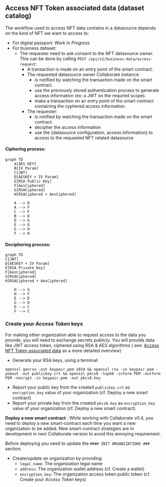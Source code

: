 ## Access NFT Token associated data (dataset catalog)

The workflow used to access NFT data contains in a datasource depends on the kind of NFT we want to
access to:

* For digital passport: _Work In Progress_
* For business dataset:
    * The requester need to ask consent to the NFT datasource owner. This can be done by
      calling `POST /api/v1/business-data/access-request`:
        * A transaction is made on an entry point of the smart contract.
        * The requested datasource owner Collaborate instance:
            * is notified by watching the transaction made on the smart contract.
            * use the previously stored authentication process to generate access information (ex: a
              JWT on the required scope).
            * make a transaction on an entry point of the smart contract containing the cyphered
              access information.
        * The requester:
            * is notified by watching the transaction made on the smart contract.
            * decipher the access information
            * use the {datasource configuration, access information} to access to the requested NFT
              related datasource

#### Ciphering process:

```mermaid
graph TD
    A[AES KEY] 
    B[IV Param]
    C[JWT]
    D[AESKEY + IV Param]
    E[RSA Public Key]
    F[AesCiphered]
    G[RSACiphered]
    H[RSACiphered + AesCiphered]

    A --> D
    A --> F
    C --> F
    B --> D
    D --> G
    E --> G
    G --> H
    F --> H
```

#### Deciphering process:

```mermaid
graph TD
C[JWT]
D[AESKEY + IV Param]
E[RSA Private Key]
F[AesCiphered]
G[RSACiphered]
H[RSACiphered + AesCiphered]

    H --> G 
    H --> F
    E --> D 
    G --> D
    D --> C
    F --> C
```

### Create your _Access Token_ keys

For making other organization able to request access to the data you provide, you will need to
exchange secrets publicly. You will provide data like JWT access token, ciphered using RSA & AES
algorithms (
see: [Access NFT Token associated data](https://gitlab.com/xdev-tech/xdev-enterprise-business-network/collaborate/-/blob/develop/doc/access-nft-dataset-catalog.md)
as a more detailed overview)

* Generate your RSA keys, using a terminal:

```shell
openssl genrsa -out keypair.pem 1024 && openssl rsa -in keypair.pem -pubout -out publickey.crt && openssl pkcs8 -topk8 -inform PEM -outform PEM -nocrypt -in keypair.pem -out pkcs8.key
```

* Report your public key from the created `publickey.crt` as `encryption_key` value of your
  organization (cf. Deploy a new smart contract)
* Report your private key from the created `pkcs8.key` as `encryption_key` value of your
  organization (cf. Deploy a new smart contract)

**Deploy a new smart contract** : While working with Collaborate v0.4, you need to deploy a new
smart-contract each time you want a new organization to be added. New smart-contract strategies are
in development in next Collaborate version to avoid this annoying requirement.

Before deploying you need to update the `#### INIT ORGANIZATIONS ###` section:

* Create/update an organization by providing:
    * `legal_name`: The organization legal name
    * `address`: The organization wallet address (cf. Create a wallet)
    * `encryption_key`: The organization access token public token (cf. Create your _Access Token_
      keys)
